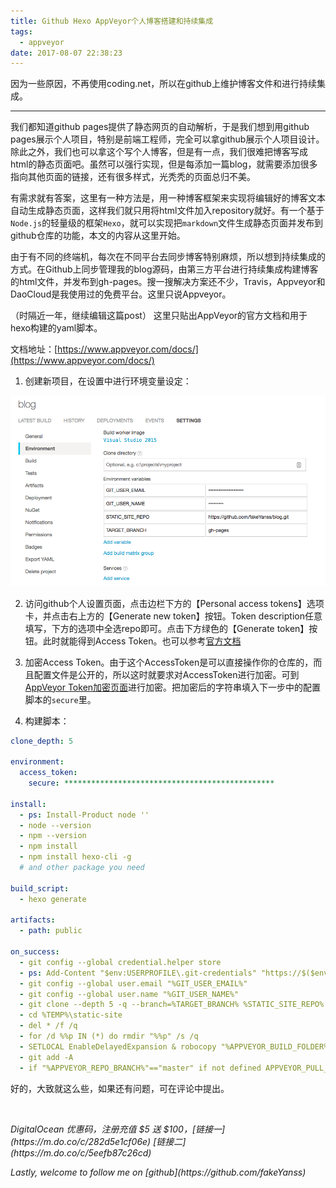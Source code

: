 ```yaml
---
title: Github Hexo AppVeyor个人博客搭建和持续集成
tags:
  - appveyor
date: 2017-08-07 22:38:23
---
```

因为一些原因，不再使用coding.net，所以在github上维护博客文件和进行持续集成。
<!--more-->

---

我们都知道github pages提供了静态网页的自动解析，于是我们想到用github pages展示个人项目，特别是前端工程师，完全可以拿github展示个人项目设计。除此之外，我们也可以拿这个写个人博客，但是有一点，我们很难把博客写成html的静态页面吧。虽然可以强行实现，但是每添加一篇blog，就需要添加很多指向其他页面的链接，还有很多样式，光秃秃的页面总归不美。

有需求就有答案，这里有一种方法是，用一种博客框架来实现将编辑好的博客文本自动生成静态页面，这样我们就只用将html文件加入repository就好。有一个基于`Node.js`的轻量级的框架`Hexo`，就可以实现把`markdown`文件生成静态页面并发布到github仓库的功能，本文的内容从这里开始。

由于有不同的终端机，每次在不同平台去同步博客特别麻烦，所以想到持续集成的方式。在Github上同步管理我的blog源码，由第三方平台进行持续集成构建博客的html文件，并发布到gh-pages。搜一搜解决方案还不少，Travis，Appveyor和DaoCloud是我使用过的免费平台。这里只说Appveyor。

（时隔近一年，继续编辑这篇post）
这里只贴出AppVeyor的官方文档和用于hexo构建的yaml脚本。

文档地址：[https://www.appveyor.com/docs/](https://www.appveyor.com/docs/)

1. 创建新项目，在设置中进行环境变量设定：

![](https://raw.githubusercontent.com/fakeYanss/imgplace/master/2019/blog_appveyor_env.png)

2. 访问github个人设置页面，点击边栏下方的【Personal access tokens】选项卡，并点击右上方的【Generate new token】按钮。Token description任意填写，下方的选项中全选repo即可。点击下方绿色的【Generate token】按钮。此时就能得到Access Token。也可以参考[官方文档](https://help.github.com/articles/creating-a-personal-access-token-for-the-command-line/)

3. 加密Access Token。由于这个AccessToken是可以直接操作你的仓库的，而且配置文件是公开的，所以这时就要求对AccessToken进行加密。可到[AppVeyor Token加密页面](https://ci.appveyor.com/tools/encrypt)进行加密。把加密后的字符串填入下一步中的配置脚本的`secure`里。

4. 构建脚本：

```yaml
clone_depth: 5

environment:
  access_token:
    secure: ***********************************************

install:
  - ps: Install-Product node ''
  - node --version
  - npm --version
  - npm install
  - npm install hexo-cli -g
  # and other package you need

build_script:
  - hexo generate

artifacts:
  - path: public

on_success:
  - git config --global credential.helper store
  - ps: Add-Content "$env:USERPROFILE\.git-credentials" "https://$($env:access_token):x-oauth-basic@github.com`n"
  - git config --global user.email "%GIT_USER_EMAIL%"
  - git config --global user.name "%GIT_USER_NAME%"
  - git clone --depth 5 -q --branch=%TARGET_BRANCH% %STATIC_SITE_REPO% %TEMP%\static-site
  - cd %TEMP%\static-site
  - del * /f /q
  - for /d %%p IN (*) do rmdir "%%p" /s /q
  - SETLOCAL EnableDelayedExpansion & robocopy "%APPVEYOR_BUILD_FOLDER%\public" "%TEMP%\static-site" /e & IF !ERRORLEVEL! EQU 1 (exit 0) ELSE (IF !ERRORLEVEL! EQU 3 (exit 0) ELSE (exit 1))
  - git add -A
  - if "%APPVEYOR_REPO_BRANCH%"=="master" if not defined APPVEYOR_PULL_REQUEST_NUMBER (git diff --quiet --exit-code --cached || git commit -m "Update Static Site" && git push origin %TARGET_BRANCH% && appveyor AddMessage "Static Site Updated")
```

好的，大致就这么些，如果还有问题，可在评论中提出。

<br>
<p id="div-border-left-red"><i>DigitalOcean 优惠码，注册充值 $5 送 $100，[链接一](https://m.do.co/c/282d5e1cf06e) [链接二](https://m.do.co/c/5eefb87c26cd)</i></span>
<p id="div-border-left-red"><i>Lastly, welcome to follow me on [github](https://github.com/fakeYanss)</i></p>
